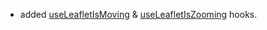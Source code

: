 
- added [useLeafletIsMoving](README.md#useleafletismoving) & [useLeafletIsZooming](README.md#useleafletiszooming) hooks.
